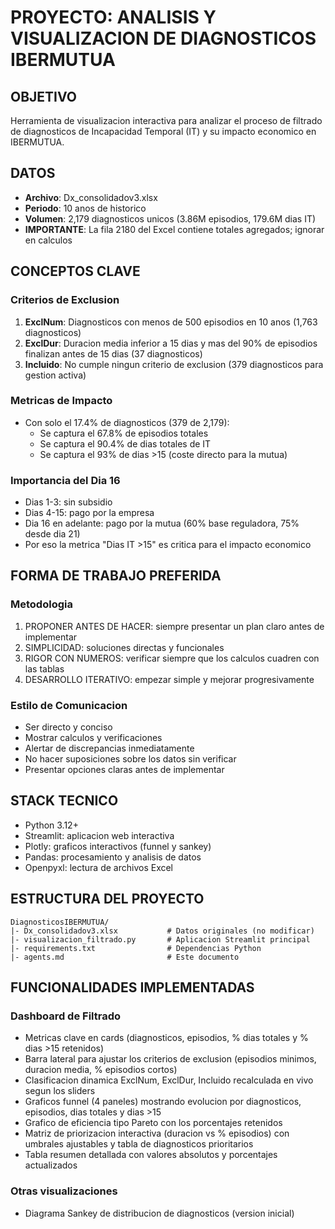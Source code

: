 # PROYECTO: ANALISIS Y VISUALIZACION DE DIAGNOSTICOS IBERMUTUA

## OBJETIVO
Herramienta de visualizacion interactiva para analizar el proceso de filtrado de diagnosticos de Incapacidad Temporal (IT) y su impacto economico en IBERMUTUA.

## DATOS
- **Archivo**: Dx_consolidadov3.xlsx
- **Periodo**: 10 anos de historico
- **Volumen**: 2,179 diagnosticos unicos (3.86M episodios, 179.6M dias IT)
- **IMPORTANTE**: La fila 2180 del Excel contiene totales agregados; ignorar en calculos

## CONCEPTOS CLAVE

### Criterios de Exclusion
1. **ExclNum**: Diagnosticos con menos de 500 episodios en 10 anos (1,763 diagnosticos)
2. **ExclDur**: Duracion media inferior a 15 dias y mas del 90% de episodios finalizan antes de 15 dias (37 diagnosticos)
3. **Incluido**: No cumple ningun criterio de exclusion (379 diagnosticos para gestion activa)

### Metricas de Impacto
- Con solo el 17.4% de diagnosticos (379 de 2,179):
  - Se captura el 67.8% de episodios totales
  - Se captura el 90.4% de dias totales de IT
  - Se captura el 93% de dias >15 (coste directo para la mutua)

### Importancia del Dia 16
- Dias 1-3: sin subsidio
- Dias 4-15: pago por la empresa
- Dia 16 en adelante: pago por la mutua (60% base reguladora, 75% desde dia 21)
- Por eso la metrica "Dias IT >15" es critica para el impacto economico

## FORMA DE TRABAJO PREFERIDA

### Metodologia
1. PROPONER ANTES DE HACER: siempre presentar un plan claro antes de implementar
2. SIMPLICIDAD: soluciones directas y funcionales
3. RIGOR CON NUMEROS: verificar siempre que los calculos cuadren con las tablas
4. DESARROLLO ITERATIVO: empezar simple y mejorar progresivamente

### Estilo de Comunicacion
- Ser directo y conciso
- Mostrar calculos y verificaciones
- Alertar de discrepancias inmediatamente
- No hacer suposiciones sobre los datos sin verificar
- Presentar opciones claras antes de implementar

## STACK TECNICO
- Python 3.12+
- Streamlit: aplicacion web interactiva
- Plotly: graficos interactivos (funnel y sankey)
- Pandas: procesamiento y analisis de datos
- Openpyxl: lectura de archivos Excel

## ESTRUCTURA DEL PROYECTO
```
DiagnosticosIBERMUTUA/
|- Dx_consolidadov3.xlsx           # Datos originales (no modificar)
|- visualizacion_filtrado.py       # Aplicacion Streamlit principal
|- requirements.txt                # Dependencias Python
|- agents.md                       # Este documento
```

## FUNCIONALIDADES IMPLEMENTADAS

### Dashboard de Filtrado
- Metricas clave en cards (diagnosticos, episodios, % dias totales y % dias >15 retenidos)
- Barra lateral para ajustar los criterios de exclusion (episodios minimos, duracion media, % episodios cortos)
- Clasificacion dinamica ExclNum, ExclDur, Incluido recalculada en vivo segun los sliders
- Graficos funnel (4 paneles) mostrando evolucion por diagnosticos, episodios, dias totales y dias >15
- Grafico de eficiencia tipo Pareto con los porcentajes retenidos
- Matriz de priorizacion interactiva (duracion vs % episodios) con umbrales ajustables y tabla de diagnosticos prioritarios
- Tabla resumen detallada con valores absolutos y porcentajes actualizados

### Otras visualizaciones
- Diagrama Sankey de distribucion de diagnosticos (version inicial)
